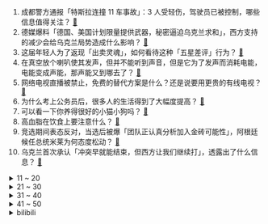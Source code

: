 1. 成都警方通报「特斯拉连撞 11 车事故」：3 人受轻伤，驾驶员已被控制，哪些信息值得关注？ [:link:](https://www.zhihu.com/question/631988761)
2. 德媒爆料「德国、美国计划限量提供武器，秘密逼迫乌克兰求和」，西方支持的减少会给乌克兰局势造成什么影响？ [:link:](https://www.zhihu.com/question/631990729)
3. 这届年轻人为了返现「出卖灵魂」，如何看待这种「五星差评」行为？ [:link:](https://www.zhihu.com/question/632004679)
4. 在真空放个喇叭使其发声，但并不能听到声音，但是它为了发声而消耗电能，电能变成声能，那声能又到哪去了？ [:link:](https://www.zhihu.com/question/382744544)
5. 网络电视直播被禁止，免费的替代方案是什么？还是说要用更贵的有线电视？ [:link:](https://www.zhihu.com/question/631287067)
6. 为什么考上公务员后，很多人的生活得到了大幅度提高？ [:link:](https://www.zhihu.com/question/630492344)
7. 可以看一下你养得很好的小猫小狗吗？ [:link:](https://www.zhihu.com/question/628931955)
8. 高血脂在饮食上要注意什么？ [:link:](https://www.zhihu.com/question/280531174)
9. 竞选期间表态反对，当选后被爆「团队正认真分析加入金砖可能性」，阿根廷候任总统米莱为何态度松动？ [:link:](https://www.zhihu.com/question/631997602)
10. 乌克兰首次承认「冲突早就能结束，但西方让我们继续打」，透露出了什么信息？ [:link:](https://www.zhihu.com/question/631978591)
<details>
<summary>11 ~ 20</summary>

11. 个人养老金制度实施一年，超 4000 万人开立账户，推出产品 745 只，哪些信息值得关注？ [:link:](https://www.zhihu.com/question/631993433)
12. 如何看待 2022 年度复旦医院排行榜？有何亮点和值得思考的地方？哪些进步/退步最大原因是什么？ [:link:](https://www.zhihu.com/question/631906234)
13. 《红警》中坦克的一字长蛇阵是不好的队形，这是什么原因，那么坦克好的队形是什么，如何进行队形优化呢？ [:link:](https://www.zhihu.com/question/626627353)
14. 你怎么看黄渤和周迅的新电影《涉过愤怒的海》？ [:link:](https://www.zhihu.com/question/631104594)
15. 如何证明e³＞20? [:link:](https://www.zhihu.com/question/613154710)
16. 经常请一小领导吃饭，领导升官后请客唯独不叫我，是我的原因吗？ [:link:](https://www.zhihu.com/question/630214406)
17. 网络作者为什么不能被别人知道真实身份？ [:link:](https://www.zhihu.com/question/630423705)
18. 各位MBTI，你们是怎么填写这张图的？ [:link:](https://www.zhihu.com/question/631162778)
19. 非洲人为什么不打井？ [:link:](https://www.zhihu.com/question/263961507)
20. 偏安江南的王朝为什么必须守住淮河？ [:link:](https://www.zhihu.com/question/572288311)
</details>
<details>
<summary>21 ~ 30</summary>

21. 可以分享一下你最喜欢的伤感诗词吗？ [:link:](https://www.zhihu.com/question/576573812)
22. 有没有适合3-6岁孩子看的绘本？ [:link:](https://www.zhihu.com/question/39726763)
23. 职场新人如何消化工作带来的压力与委屈，正确面对批评与指责？ [:link:](https://www.zhihu.com/question/631163967)
24. 依赖注入 和 new 一个实例有什么区别吗？ [:link:](https://www.zhihu.com/question/425602814)
25. 有什么好方法可以瞬间赶走上班的疲惫感吗？ [:link:](https://www.zhihu.com/question/629449049)
26. 我国拟选择 50 个左右城市开展城市社区嵌入式服务设施建设工程试点，有哪些信息值得关注？ [:link:](https://www.zhihu.com/question/632010435)
27. 历史上，最让你感动的一句话是什么？ [:link:](https://www.zhihu.com/question/627976221)
28. 2023年，有哪些高性能轻薄本推荐? [:link:](https://www.zhihu.com/question/631993062)
29. 吴秀波及名下公司被强执 4.66 亿，哪些信息值得关注？ [:link:](https://www.zhihu.com/question/631647773)
30. 公务员考试行测上 75 分真的很难吗？ [:link:](https://www.zhihu.com/question/610809067)
</details>
<details>
<summary>31 ~ 40</summary>

31. 如何评价《一人之下》漫画番外《锈铁》第47话? [:link:](https://www.zhihu.com/question/631950297)
32. 可可价格一度飙升至每吨 2.9 万元，创 45 年新高，发生了什么？ [:link:](https://www.zhihu.com/question/631979275)
33. 看到一汽-大众新能源汽车 ID.7 的价格有点心动了，大家觉得这台车怎么样？ [:link:](https://www.zhihu.com/question/631999867)
34. 23-24 赛季 NBA独行侠 88:107 快船，如何评价这场比赛？ [:link:](https://www.zhihu.com/question/631983821)
35. 如果家里很穷，在学校读书也很孤独，很迷茫，那要该怎么做？ [:link:](https://www.zhihu.com/question/631983081)
36. 交易成熟以后你觉得还需要运气吗？ [:link:](https://www.zhihu.com/question/514792904)
37. 稻妻的雷龙在哪？ [:link:](https://www.zhihu.com/question/595740695)
38. 2023年有哪些高性能轻薄本值得入手？ [:link:](https://www.zhihu.com/question/631993218)
39. 2024 国考笔试开考，报名人数首破 300 万，平均 77 人争 1 岗，你有哪些祝福送给本届考生？ [:link:](https://www.zhihu.com/question/631696474)
40. 如何评价OPGG上显示的TES.MING？ [:link:](https://www.zhihu.com/question/631986325)
</details>
<details>
<summary>41 ~ 50</summary>

41. 《全职猎人》中，酷拉皮卡最后的命运是什么？ [:link:](https://www.zhihu.com/question/406961424)
42. 怎么看待北航 2023 年两院院士增补人数达到 5 人？ [:link:](https://www.zhihu.com/question/631339435)
43. 市直事业编和普通选调生该选哪个? [:link:](https://www.zhihu.com/question/625578561)
44. 「职业倦怠」是不是周期性的分散在职业生涯中，该如何平稳度过这个阶段？ [:link:](https://www.zhihu.com/question/631105342)
45. 一片孤舟入江湖，下一句诗怎么接? [:link:](https://www.zhihu.com/question/628272242)
46. 加沙地带停火协议正式生效，这意味着什么？持久和平的可能性有多大？ [:link:](https://www.zhihu.com/question/631455760)
47. MMORPG游戏为何失去玩家？曾经的MMO玩家们为何放弃MMO？新生代游戏玩家为何不愿意接触MMO？ [:link:](https://www.zhihu.com/question/630290805)
48. 中外建筑设计的技术差距主要在哪里? [:link:](https://www.zhihu.com/question/614078984)
49. 如何评价 2024 国考申论的难度？你考得怎么样？ [:link:](https://www.zhihu.com/question/631977580)
50. 年龄大了，依然有作家梦是不是太痴心妄想了？ [:link:](https://www.zhihu.com/question/628791532)
</details><details>
<summary>bilibili</summary>

</details>